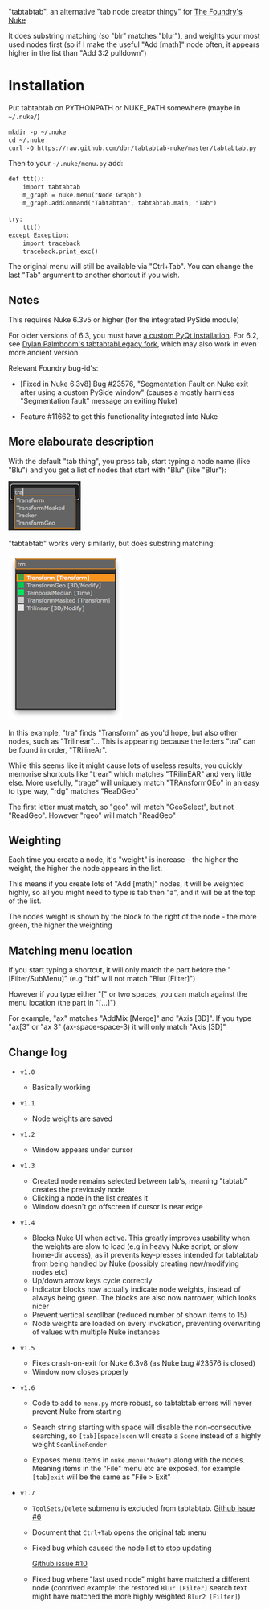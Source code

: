 "tabtabtab", an alternative "tab node creator thingy" for [The
Foundry's Nuke](http://www.thefoundry.co.uk/products/nuke)

It does substring matching (so "blr" matches "blur"), and weights your
most used nodes first (so if I make the useful "Add [math]" node
often, it appears higher in the list than "Add 3:2 pulldown")

# Installation

Put tabtabtab on PYTHONPATH or NUKE_PATH somewhere (maybe in `~/.nuke/`)

    mkdir -p ~/.nuke
    cd ~/.nuke
    curl -O https://raw.github.com/dbr/tabtabtab-nuke/master/tabtabtab.py

Then to your `~/.nuke/menu.py` add:

    def ttt():
        import tabtabtab
        m_graph = nuke.menu("Node Graph")
        m_graph.addCommand("Tabtabtab", tabtabtab.main, "Tab")

    try:
        ttt()
    except Exception:
        import traceback
        traceback.print_exc()


The original menu will still be available via "Ctrl+Tab". You can
change the last "Tab" argument to another shortcut if you wish.


## Notes

This requires Nuke 6.3v5 or higher (for the integrated PySide module)

For older versions of 6.3, you must have
[a custom PyQt installation][pyqtinstall]. For 6.2, see
[Dylan Palmboom's tabtabtabLegacy fork][legacy], which may also work
in even more ancient version.

[pyqtinstall]: http://docs.thefoundry.co.uk/nuke/63/pythondevguide/custom_panels.html#extending-nuke-with-pyqt
[legacy]: http://www.nukepedia.com/gizmos/python-scripts/ui/tabtabtablegacy/

Relevant Foundry bug-id's:

* [Fixed in Nuke 6.3v8] Bug #23576, "Segmentation Fault on Nuke exit after using a custom
PySide window" (causes a mostly harmless "Segmentation fault" message
on exiting Nuke)

* Feature #11662 to get this functionality integrated into Nuke

## More elabourate description

With the default "tab thing", you press tab, start typing a node name
(like "Blu") and you get a list of nodes that start with "Blu" (like
"Blur"):

![Nuke's builtin tab thing](imgs/nuke_tab.png)

"tabtabtab" works very similarly, but does substring matching:

![tabtabtab](imgs/tabtabtab.png)

In this example, "tra" finds "Transform" as you'd hope, but also other
nodes, such as "Trilinear"... This is appearing because the letters
"tra" can be found in order, "TRilineAr".

While this seems like it might cause lots of useless results, you
quickly memorise shortcuts like "trear" which matches "TRilinEAR" and
very little else. More usefully, "trage" will uniquely match "TRAnsformGEo"
in an easy to type way, "rdg" matches "ReaDGeo"

The first letter must match, so "geo" will match "GeoSelect", but not
"ReadGeo". However "rgeo" will match "ReadGeo"

## Weighting

Each time you create a node, it's "weight" is increase - the higher
the weight, the higher the node appears in the list.

This means if you create lots of "Add [math]" nodes, it will be
weighted highly, so all you might need to type is tab then "a", and it
will be at the top of the list.

The nodes weight is shown by the block to the right of the node - the
more green, the higher the weighting

## Matching menu location

If you start typing a shortcut, it will only match the part before the
"[Filter/SubMenu]" (e.g "blf" will not match "Blur [Filter]")

However if you type either "[" or two spaces, you can match against
the menu location (the part in "[...]")

For example, "ax" matches "AddMix [Merge]" and "Axis [3D]". If you
type "ax[3" or "ax 3" (ax-space-space-3) it will only match "Axis
[3D]"

## Change log

* `v1.0`
  * Basically working

* `v1.1`
  * Node weights are saved

* `v1.2`
  * Window appears under cursor

* `v1.3`
  * Created node remains selected between tab's, meaning "tabtab"
    creates the previously node
  * Clicking a node in the list creates it
  * Window doesn't go offscreen if cursor is near edge

* `v1.4`

  * Blocks Nuke UI when active. This greatly improves usability when
    the weights are slow to load (e.g in heavy Nuke script, or slow
    home-dir access), as it prevents key-presses intended for
    tabtabtab from being handled by Nuke (possibly creating
    new/modifying nodes etc)
  * Up/down arrow keys cycle correctly
  * Indicator blocks now actually indicate node weights, instead of
    always being green. The blocks are also now narrower, which looks
    nicer
  * Prevent vertical scrollbar (reduced number of shown items to 15)
  * Node weights are loaded on every invokation, preventing
    overwriting of values with multiple Nuke instances

* `v1.5`

  * Fixes crash-on-exit for Nuke 6.3v8 (as Nuke bug #23576 is closed)
  * Window now closes properly

* `v1.6`

  * Code to add to `menu.py` more robust, so tabtabtab errors will
    never prevent Nuke from starting

  * Search string starting with space will disable the non-consecutive
    searching, so `[tab][space]scen` will create a `Scene` instead of
    a highly weight `ScanlineRender`

  * Exposes menu items in `nuke.menu("Nuke")` along with the nodes.
    Meaning items in the "File" menu etc are exposed, for example
    `[tab]exit` will be the same as "File > Exit"

* `v1.7`

  * `ToolSets/Delete` submenu is excluded from tabtabtab.
    [Github issue #6](https://github.com/dbr/tabtabtab-nuke/issues/6)

  * Document that `Ctrl+Tab` opens the original tab menu

  * Fixed bug which caused the node list to stop updating

    [Github issue #10](https://github.com/dbr/tabtabtab-nuke/issues/10)

  * Fixed bug where "last used node" might have matched a different
    node (contrived example: the restored `Blur [Filter]` search text
    might have matched the more highly weighted `Blur2 [Filter]`)
